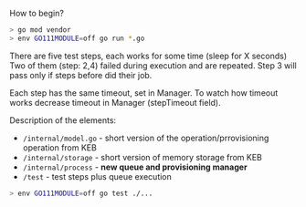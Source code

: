How to begin?

```bash
> go mod vendor
> env GO111MODULE=off go run *.go 
```

There are five test steps, each works for some time (sleep for X seconds)
Two of them (step: 2,4) failed during execution and are repeated. Step 3 will pass
only if steps before did their job.

Each step has the same timeout, set in Manager. To watch how timeout works decrease timeout 
in Manager (stepTimeout field).

Description of the elements:
- `/internal/model.go` - short version of the operation/prrovisioning operation from KEB
- `/internal/storage` - short version of memory storage from KEB
- `/internal/process` - **new queue and provisioning manager**
- `/test` - test steps plus queue execution
```bash
> env GO111MODULE=off go test ./...
```
